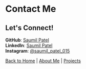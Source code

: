 # Contact Me  

##  Let's Connect!  
 **GitHub**: [Saumil Patel](https://github.com/yourgithub)  
 **LinkedIn**: [Saumil Patel](https://www.linkedin.com/in/saumilpatel)  
 **Instagram**: [@saumil_patel_015](https://www.instagram.com/saumil_patel_015)  

[Back to Home](index.md) | [About Me](about.md) | [Projects](projects.md)

